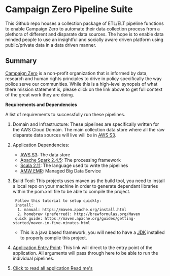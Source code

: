 # Campaign Zero Pipeline Suite

This Github repo houses a collection package of ETL/ELT pipeline functions to enable Campaign Zero to automate their data collection process from a plethora of different and disparate data sources. The hope is to enable data minded people to use an insightful and socially aware driven platform using public/private data in a data driven manner.  


Summary
- 

[Campaign Zero](https://www.joincampaignzero.org/) is a non-profit organization that is informed by data, research and human rights principles to drive in policy specifically the way police serve our communities.  While this is a high-level synopsis of what there mission statement is, please click on the link above to get full context of the great work they are doing. 

**Requirements and Dependencies**

A list of requirements to successfully run these pipelines. 
  
1. Domain and Infrastructure: These pipelines are specifically written for the AWS Cloud Domain. The main collection data store where all the raw disparate data sources will live will be in [AWS S3](https://aws.amazon.com/products/storage/data-lake-storage/).

2. Application Dependencies:
    * [AWS S3](https://aws.amazon.com/s3/): The data store
    * [Apache Spark 2.4.5](https://spark.apache.org/): The processing framework
    * [Scala 2.11](https://www.scala-lang.org/download/2.11.10.html): The language used to write the pipelines
    * [AMW EMR](https://aws.amazon.com/emr/): Managed Big Data Service

3. Build Tool: This projects uses maven as the build tool, you need to install a local repo on your machine in order
               to generate dependant libraries within the pom.xml file to be able to compile the project. 
               
        Follow this tutorial to setup quickly:
        install: 
         1. manual: https://maven.apache.org/install.html
         2. homebrew (preferred): http://brewformulas.org/Maven
        quick guide: https://maven.apache.org/guides/getting-started/maven-in-five-minutes.html

    * This is a java based framework, you will need to have a [JDK](https://openjdk.java.net/install/) installed to properly compile this project. 

4. [Application Entry Point](./src/main/scala/com/sg/transformers/OCREntry.scala): This link will direct to the entry point of the application. All arguments will pass through here to be able to run the individual pipelines.

5. [Click to read all application Read.me's](./docs)

